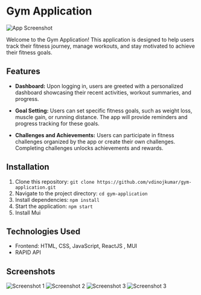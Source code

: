 # Gym Application

![App Screenshot](https://github.com/vdinojkumar/Gym-Application/blob/main/1.png)

Welcome to the Gym Application! This application is designed to help users track their fitness journey, manage workouts, and stay motivated to achieve their fitness goals.

## Features

- **Dashboard:** Upon logging in, users are greeted with a personalized dashboard showcasing their recent activities, workout summaries, and progress.

- **Goal Setting:** Users can set specific fitness goals, such as weight loss, muscle gain, or running distance. The app will provide reminders and progress tracking for these goals.

- **Challenges and Achievements:** Users can participate in fitness challenges organized by the app or create their own challenges. Completing challenges unlocks achievements and rewards.

## Installation

1. Clone this repository: `git clone https://github.com/vdinojkumar/gym-application.git`
2. Navigate to the project directory: `cd gym-application`
3. Install dependencies: `npm install`
4. Start the application: `npm start`
5. Install Mui

## Technologies Used

- Frontend: HTML, CSS, JavaScript, ReactJS , MUI
- RAPID API

## Screenshots

![Screenshot 1](https://github.com/vdinojkumar/Gym-Application/blob/main/2.png)
![Screenshot 2](https://github.com/vdinojkumar/Gym-Application/blob/main/3.png)
![Screenshot 3](https://github.com/vdinojkumar/Gym-Application/blob/main/4.png)
![Screenshot 3](https://github.com/vdinojkumar/Gym-Application/blob/main/5.png)

